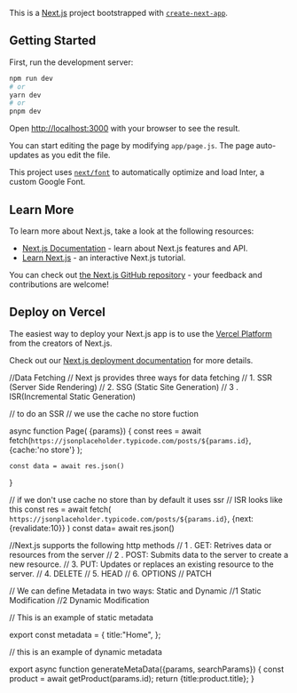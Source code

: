 This is a [Next.js](https://nextjs.org/) project bootstrapped with [`create-next-app`](https://github.com/vercel/next.js/tree/canary/packages/create-next-app).

## Getting Started

First, run the development server:

```bash
npm run dev
# or
yarn dev
# or
pnpm dev
```

Open [http://localhost:3000](http://localhost:3000) with your browser to see the result.

You can start editing the page by modifying `app/page.js`. The page auto-updates as you edit the file.

This project uses [`next/font`](https://nextjs.org/docs/basic-features/font-optimization) to automatically optimize and load Inter, a custom Google Font.

## Learn More

To learn more about Next.js, take a look at the following resources:

- [Next.js Documentation](https://nextjs.org/docs) - learn about Next.js features and API.
- [Learn Next.js](https://nextjs.org/learn) - an interactive Next.js tutorial.

You can check out [the Next.js GitHub repository](https://github.com/vercel/next.js/) - your feedback and contributions are welcome!

## Deploy on Vercel

The easiest way to deploy your Next.js app is to use the [Vercel Platform](https://vercel.com/new?utm_medium=default-template&filter=next.js&utm_source=create-next-app&utm_campaign=create-next-app-readme) from the creators of Next.js.

Check out our [Next.js deployment documentation](https://nextjs.org/docs/deployment) for more details.




//Data Fetching 
// Next js provides three ways for data fetching 
// 1. SSR (Server Side Rendering)
// 2. SSG (Static Site Generation)
// 3 . ISR(Incremental Static Generation)


// to do an SSR 
// we use the cache no store fuction 

async function Page( {params})
{
    const rees = await fetch(`https://jsonplaceholder.typicode.com/posts/${params.id}`,
    {cache:'no store'}
    );

    const data = await res.json()
}

// if we don't use cache no store than by default it uses ssr 
// ISR looks like this 
const res = await fetch(
    `https://jsonplaceholder.typicode.com/posts/${params.id}`,
    {next:{revalidate:10}}
)
const data= await res.json()

//Next.js supports the following http methods 
// 1 . GET: Retrives data or resources from the server 
// 2 . POST: Submits data to the server to create a new resource. 
// 3. PUT: Updates or replaces an existing resource to the server. 
// 4. DELETE
// 5. HEAD 
// 6. OPTIONS
// PATCH 

// We can define Metadata in two ways: Static and Dynamic 
//1 Static Modification 
//2 Dynamic Modification 

// This is an example of static metadata

export const metadata = {
    title:"Home",
};


// this is an example of dynamic metadata 

export async function generateMetaData({params, searchParams})
{
    const product = await getProduct(params.id);
    return {title:product.title};
}

